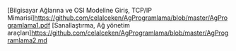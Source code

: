 [Bilgisayar Ağlarına ve OSI Modeline Giriş, TCP/IP Mimarisi]https://github.com/celalceken/AgProgramlama/blob/master/AgProgramlama1.pdf
[Sanallaştırma, Ağ yönetim araçları]https://github.com/celalceken/AgProgramlama/blob/master/AgProgramlama2.md
